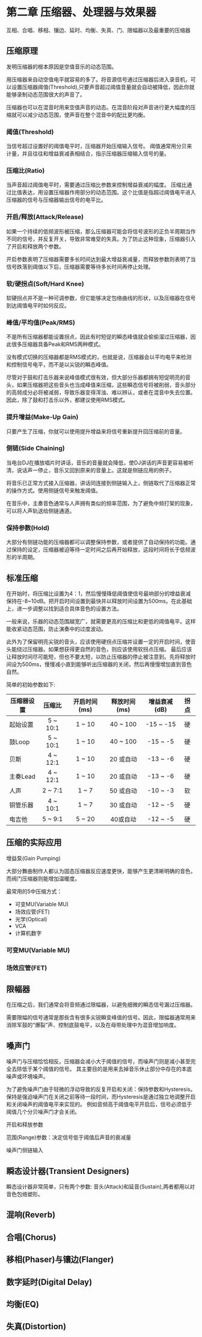 # 第二章 压缩器、处理器与效果器

互相、合唱、移相、镶边、延时、均衡、失真、门、限幅器以及最重要的压缩器

## 压缩原理

发明压缩器的根本原因是空值音乐的动态范围。

用压缩器来自动空值电平就容易的多了。将音源信号通过压缩器后进入录音机，可以设置压缩器阈值(Threshold),只要声音超过阈值音量就会自动被降低，因此你就能够录制动态范围很大的声音了。

压缩器也可以在混音时用来空值声音的动态。在混音阶段对声音进行更大幅度的压缩就可以减少动态范围，使声音在整个混音中的配比更均衡。

### 阈值(Threshold)

当信号超过设置好的阈值电平时，压缩器开始压缩输入信号。
阈值通常用分贝来计量，并且往往和增益衰减表相结合，指示压缩器压缩输入信号的量。

### 压缩比(Ratio)

当声音超过阈值电平时，需要通过压缩比参数来控制增益衰减的幅度。
压缩比通过比值表达，用设置压缩器作用部分的动态范围。这个比值是指超过阈值电平进入压缩器的信号与压缩器输出信号的电平比。

### 开启/释放(Attack/Release)

如果一个持续的低频波形被压缩，那么压缩器可能会将信号波形的正负半周期当作不同的信号，并反复开关，导致非常难受的失真。为了防止这种现象，压缩器引入了开启和释放两个参数。

开启参数表明了压缩器需要多长时间达到最大增益衰减量，而释放参数则表明了当信号跌落到阈值以下后，压缩器需要等待多长时间再停止处理。

### 软/硬拐点(Soft/Hard Knee)

软硬拐点并不是一种可调参数，但它能够决定包络曲线的形状，以及压缩器在信号到达阈值电平时如何反应。

### 峰值/平均值(Peak/RMS)

不是所有压缩器都能设置拐点，因此有时短促的瞬态峰值就会偷偷溜过压缩器，因此很多压缩器具备Peak和RMS两种模式。

没有模式切换的压缩器都是RMS模式的，也就是说，压缩器会以平均电平来检测和控制信号电平，而不是以尖锐的瞬态峰值。

尽管对于鼓和打击乐器来说峰值模式很有效，但大部分乐器都拥有短促明亮的音头，如果压缩器把这些音头也当成峰值来压缩，这些瞬态信号将被削弱，音头部分的高频成分必将被减弱，导致乐器变得浑浊、难以辨认，或者在混音中失去位置。因此，除了鼓和打击乐以外，都建议使用RMS模式。

### 提升增益(Make-Up Gain)

只要产生了压缩，你就可以使用提升增益来将信号重新提升回压缩前的音量。

### 侧链(Side Chaining)

当电台DJ在播放唱片时讲话，音乐的音量就会降低，使DJ讲话的声音更容易被听清，说话声一停止，音乐又回到原来的音量上。这就是侧链应用的例子。

将音乐已正常方式接入压缩器，讲话同连接到侧链输入上，侧链取代了压缩器正常的操作方式。使用侧链信号来触发阈值。

在音乐中，主奏音色通常与人声拥有类似的频率范围，为了避免中频打架的现象，可以将人声轨送给侧链通道。

### 保持参数(Hold)

大部分有侧链功能的压缩器都可以调整保持参数，或者提供了自动保持的功能。通过保持的设定，压缩器被迫等待一定时间之后再开始释放，这段时间将长于低频波形的半周期。

## 标准压缩

在开始时，将压缩比设置为4：1，然后慢慢降低阈值使信号最响部分的增益衰减保持在-8~10dB。把开启时间设置到最快并以释放时间设置为500ms。在此基础上，进一步调整以找到适合具体音色的设置方法。

一般来说，乐器的动态范围越宽广，就需要更高的压缩比和更低的阈值电平。这样能收紧动态范围，防止演奏中的过度波动。

此外为了保留明亮尖锐的音头，应该使用硬拐点压缩并设置一定的开启时间，使音头能绕过压缩器。如果想获得更自然的音色，则应该使用软拐点压缩。
最后应该让释放时间尽可能短，但也不要太短，以防止压缩器的停止被注意到。先将释放时间设为500ms，慢慢减小直到能够听出压缩器的关闭，然后再慢慢增加直到音色自然。

简单的初始参数如下:

压缩器设置 | 压缩比 | 开启时间(ms) | 释放时间(ms) | 增益衰减(dB) | 拐点
-|:-:|:-:|:-:|:-:|:-:|
起始设置 | 5 ~ 10:1 | 1 ~ 10 | 40 ~ 100 | -15 ~ -15 | 硬
鼓Loop | 5 ~ 10:1 | 1 ~ 10 | 40 ~ 100 | -15 ~ -5 | 硬
贝斯 | 4 ~ 12:1 | 1 ~ 10 | 20 或自动 | -13 ~ -6 | 硬
主奏Lead | 4 ~ 12:1 | 1 ~ 10 | 20 或自动 | -13 ~ -6 | 硬
人声 | 2 ~ 7:1 | 1 ~ 7 | 50 或自动 | -10 ~ -3 | 软
铜管乐器 | 4 ~ 10:1 | 1 ~ 7 | 30 或自动 | -12 ~ -5 | 硬
电吉他 | 5 ~ 9:1 | 5 ~ 20 | 40或自动 | -12 ~ -5 | 硬

## 压缩的实际应用

增益泵(Gain Pumping)

大部分舞曲制作人都认为固态压缩器反应速度更快，能够产生更清晰明确的音色，而阀门压缩器则能增加温暖度。

最常用的5中压缩方式：

- 可变MU(Variable MU)
- 场效应管(FET)
- 光学(Optical)
- VCA
- 计算机数字

### 可变MU(Variable MU)

### 场效应管(FET)

## 限幅器

在压缩之后，我们通常会将音频通过限幅器，以避免细微的瞬态信号漏过压缩器。

需要限幅的信号通常是那些含有很多尖锐瞬变峰值的信号。因此，限幅器通常用来消除军鼓的“爆裂”声、控制底鼓电平，以及在母带处理中为混音增加响度。

## 嗓声门

噪声门与压缩恰恰相反。压缩器会减小大于阈值的信号，而噪声门则是减小甚至完全去除低于某个阈值的信号。
其主要目的是用来去掉音乐休止部分中存在的本底噪声或环境噪声。

为了避免噪声门由于轻微的浮动导致的反复开启和关闭：保持参数和Hysteresis。
保持是强迫噪声门在关闭之前等待一段时间，而Hysteresis是通过独立地调整开启和关闭噪声的阈值电平来实现的。
例如音频高于阈值电平开启后，信号必须低于阈值几个分贝噪声门才会关闭。

开启和释放参数

范围(Range)参数：决定信号低于阈值后声音的衰减量

噪声门侧链输入

## 瞬态设计器(Transient Designers)

瞬态设计器非常简单，只有两个参数: 音头(Attack)和延音(Sustain),两者都用以对音色包络塑形。

## 混响(Reverb)



## 合唱(Chorus)

## 移相(Phaser)与镶边(Flanger)

## 数字延时(Digital Delay)

## 均衡(EQ)

## 失真(Distortion)
